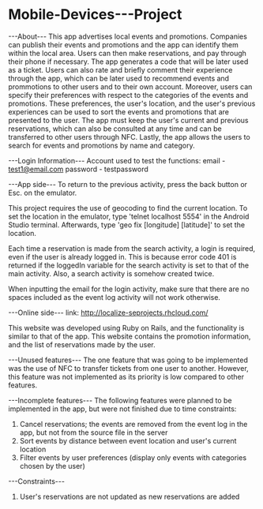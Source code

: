 # Mobile-Devices---Project 
---About---
This app advertises local events and promotions.  Companies can publish their events and promotions and the app can identify them within the local area.  Users can then make reservations, and pay through their phone if necessary.  The app generates a code that will be later used as a ticket.  Users can also rate and briefly comment their experience through the app, which can be later used to recommend events and prommotions to other users and to their own account.  Moreover, users can specify their preferences with respect to the categories of the events and promotions.  These preferences, the user's location, and the user's previous experiences can be used to sort the events and promotions that are presented to the user.  The app must keep the user's current and previous reservations, which can also be consulted at any time and can be transferred to other users through NFC.  Lastly, the app allows the users to search for events and promotions by name and category.

---Login Information---
Account used to test the functions:
email - test1@email.com
password - testpassword

---App side---
To return to the previous activity, press the back button or Esc. on the emulator.

This project requires the use of geocoding to find the current location.  To set the location in the emulator, type 'telnet localhost 5554' in the Android Studio terminal.  Afterwards, type 'geo fix [longitude] [latitude]' to set the location.

Each time a reservation is made from the search activity, a login is required, even if the user is already logged in.  This is because error code 401 is returned if the loggedIn variable for the search activity is set to that of the main activity.  Also, a search activity is somehow created twice.

When inputting the email for the login activity, make sure that there are no spaces included as the event log activity will not work otherwise.

---Online side---
link: http://localize-seprojects.rhcloud.com/

This website was developed using Ruby on Rails, and the functionality is similar to that of the app.  This website contains the promotion information, and the list of reservations made by the user.

---Unused features---
The one feature that was going to be implemented was the use of NFC to transfer tickets from one user to another.  However, this feature was not implemented as its priority is low compared to other features.

---Incomplete features---
The following features were planned to be implemented in the app, but were not finished due to time constraints:
1. Cancel reservations; the events are removed from the event log in the app, but not from the source file in the server
2. Sort events by distance between event location and user's current location
3. Filter events by user preferences (display only events with categories chosen by the user)

---Constraints---
1. User's reservations are not updated as new reservations are added